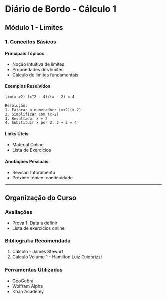# Diário de Bordo - Cálculo 1

## Módulo 1 - Limites

### 1. Conceitos Básicos

#### Principais Tópicos
- Noção intuitiva de limites
- Propriedades dos limites
- Cálculo de limites fundamentais

#### Exemplos Resolvidos
```
lim(x->2) (x^2 - 4)/(x - 2) = 4

Resolução:
1. Fatorar o numerador: (x+2)(x-2)
2. Simplificar com (x-2)
3. Resultado: x + 2
4. Substituir x por 2: 2 + 2 = 4
```

#### Links Úteis
- Material Online
- Lista de Exercícios

#### Anotações Pessoais
- Revisar: fatoramento
- Próximo tópico: continuidade

---

## Organização do Curso

### Avaliações
- Prova 1: Data a definir
- Lista de exercícios online

### Bibliografia Recomendada
1. Cálculo - James Stewart
2. Cálculo Volume 1 - Hamilton Luiz Guidorizzi

### Ferramentas Utilizadas
- GeoGebra
- Wolfram Alpha
- Khan Academy